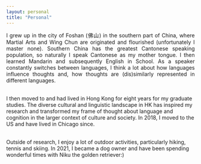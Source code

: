 ```yaml
---
layout: personal
title: "Personal"
---
```

<p align="justify">
I grew up in the city of Foshan (佛山) in the southern part of China, where Martial Arts and Wing Chun are originated and flourished (unfortunately I master none). Southern China has the greatest Cantonese speaking population, so naturally I speak Cantonese as my mother tongue. I then learned Mandarin and subsequently English in School. As a speaker constantly switches between languages, I think a lot about how languages influence thoughts and, how thoughts are (dis)similarly represented in different languages. <br><br>

I then moved to and had lived in Hong Kong for eight years for my graduate studies. The diverse cultural and linguistic landscape in HK has inspired my research and transformed my frame of thought about language and cognition in the larger context of culture and society. In 2018, I moved to the US and have lived in Chicago since. <br><br>

Outside of research, I enjoy a lot of outdoor activities, particularly hiking, tennis and skiing. In 2021, I became a dog owner and have been spending wonderful times with Niku the golden retriever:) </p>
